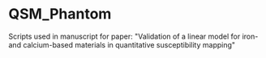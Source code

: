 # QSM_Phantom
Scripts used in manuscript for paper: "Validation of a linear model for iron- and calcium-based materials in quantitative susceptibility mapping"
